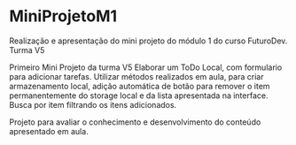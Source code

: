 # MiniProjetoM1
 Realização e apresentação do mini projeto do módulo 1 do curso FuturoDev. Turma V5

Primeiro Mini Projeto da turma V5
Elaborar um ToDo Local, com formulario para adicionar tarefas. 
Utilizar métodos realizados em aula, para criar armazenamento local, adição automática de botão para remover o item permanentemente do storage local e da lista apresentada na interface. 
Busca por item filtrando os itens adicionados. 

Projeto para avaliar o conhecimento e desenvolvimento do conteúdo apresentado em aula. 